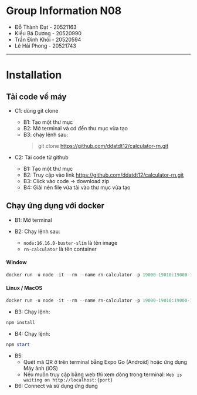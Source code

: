# Group Information N08

- Đỗ Thành Đạt - 20521163
- Kiều Bá Dương - 20520990
- Trần Đình Khôi - 20520594
- Lê Hải Phong - 20521743

-----

# Installation

## Tải code về máy

- C1: dùng git clone

  - B1: Tạo một thư mục
  - B2: Mở terminal và cd đến thư mục vừa tạo
  - B3: chạy lệnh sau:
    > git clone https://github.com/ddatdt12/calculator-rn.git

- C2: Tải code từ github

  - B1: Tạo một thư mục
  - B2: Truy cập vào link https://github.com/ddatdt12/calculator-rn.git
  - B3: Click vào code -> download zip
  - B4: Giải nén file vừa tải vào thư mục vừa tạo

## Chạy ứng dụng với docker

- B1: Mở terminal
- B2: Chạy lệnh sau:

  - `node:16.16.0-buster-slim` là tên image
  - `rn-calculator` là tên container

#### Window
```powershell
docker run -u node -it --rm --name rn-calculator -p 19000-19010:19000-19010 -v %cd%:/usr/rn-calculator -w /usr/rn-calculator node:16-buster-slim bash
```

#### Linux / MacOS
```powershell
docker run -u node -it --rm --name rn-calculator -p 19000-19010:19000-19010 -v $(pwd):/usr/rn-calculator -w /usr/rn-calculator node:16-buster-slim bash
```

- B3: Chạy lệnh:

```powershell
npm install
```

- B4: Chạy lệnh:

```powershell
npm start
```

- B5:
  - Quét mã QR ở trên terminal bằng Expo Go (Android) hoặc ứng dụng Máy ảnh (iOS)
  - Nếu muốn truy cập bằng web thì xem dòng trong terminal: `Web is waiting on http://localhost:{port}`
- B6: Connect và sử dụng ứng dụng